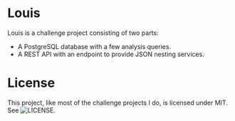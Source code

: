# Louis

Louis is a challenge project consisting of two parts:
* A PostgreSQL database with a few analysis queries.
* A REST API with an endpoint to provide JSON nesting services.

# License

This project, like most of the challenge projects I do, is licensed under MIT. See ![LICENSE](LICENSE).
